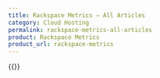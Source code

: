 ```yaml
---
title: Rackspace Metrics – All Articles
category: Cloud Hosting
permalink: rackspace-metrics-all-articles
product: Rackspace Metrics
product_url: rackspace-metrics
---
```



{{<list product_url="rackspace-metrics">}}
